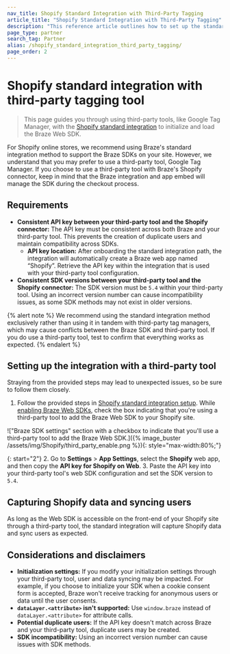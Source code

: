 ```yaml
---
nav_title: Shopify Standard Integration with Third-Party Tagging
article_title: "Shopify Standard Integration with Third-Party Tagging"
description: "This reference article outlines how to set up the standard Shopify integration withn a third-party tagging tool."
page_type: partner
search_tag: Partner
alias: /shopify_standard_integration_third_party_tagging/
page_order: 2
---
```


# Shopify standard integration with third-party tagging tool

> This page guides you through using third-party tools, like Google Tag Manager, with the [Shopify standard integration]({{site.baseurl}}/shopify_standard_integration/) to initialize and load the Braze Web SDK.

For Shopify online stores, we recommend using Braze's standard integration method to support the Braze SDKs on your site. However, we understand that you may prefer to use a third-party tool, Google Tag Manager. If you choose to use a third-party tool with Braze's Shopify connector, keep in mind that the Braze integration and app embed will manage the SDK during the checkout process.

## Requirements

- **Consistent API key between your third-party tool and the Shopify connector:** The API key must be consistent across both Braze and your third-party tool. This prevents the creation of duplicate users and maintain compatibility across SDKs. 
  - **API key location:** After onboarding the standard integration path, the integration will automatically create a Braze web app named “Shopify”. Retrieve the API key within the integration that is used with your third-party tool configuration.  
- **Consistent SDK versions between your third-party tool and the Shopify connector:** The SDK version must be `5.4` within your third-party tool. Using an incorrect version number can cause incompatibility issues, as some SDK methods may not exist in older versions.

{% alert note %}
We recommend using the standard integration method exclusively rather than using it in tandem with third-party tag managers, which may cause conflicts between the Braze SDK and third-party tool. If you do use a third-party tool, test to confirm that everything works as expected. 
{% endalert %}

## Setting up the integration with a third-party tool

Straying from the provided steps may lead to unexpected issues, so be sure to follow them closely.

1. Follow the provided steps in [Shopify standard integration setup]({{site.baseurl}}/shopify_standard_integration/). While [enabling Braze Web SDKs]({{site.baseurl}}/partners/ecommerce/shopify/shopify_standard_integration/#step-2-enable-braze-web-sdks), check the box indicating that you're using a third-party tool to add the Braze Web SDK to your Shopify site.

!["Braze SDK settings" section with a checkbox to indicate that you'll use a third-party tool to add the Braze Web SDK.]({% image_buster /assets/img/Shopify/third_party_enable.png %}){: style="max-width:80%;"}

{: start="2"}
2. Go to **Settings** > **App Settings**, select the **Shopify** web app, and then copy the **API key for Shopify on Web**.
3. Paste the API key into your third-party tool's web SDK configuration and set the SDK version to `5.4`.

## Capturing Shopify data and syncing users

As long as the Web SDK is accessible on the front-end of your Shopify site through a third-party tool, the standard integration will capture Shopify data and sync users as expected.

## Considerations and disclaimers

- **Initialization settings:** If you modify your initialization settings through your third-party tool, user and data syncing may be impacted. For example, if you choose to initialize your SDK when a cookie consent form is accepted, Braze won't receive tracking for anonymous users or data until the user consents. 
- **`dataLayer.<attribute>` isn't supported:** Use `window.braze` instead of `dataLayer.<attribute>` for attribute calls.
- **Potential duplicate users:** If the API key doesn't match across Braze and your third-party tool, duplicate users may be created.
- **SDK incompatibility:** Using an incorrect version number can cause issues with SDK methods.